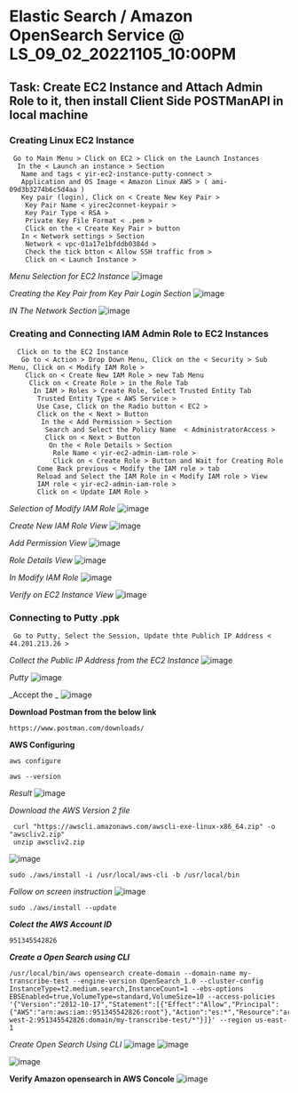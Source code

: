 # Elastic Search / Amazon OpenSearch Service @ LS_09_02_20221105_10:00PM
## Task: Create EC2 Instance and Attach Admin Role to it, then install Client Side POSTManAPI in local machine ##

### Creating Linux EC2 Instance ###
```
 Go to Main Menu > Click on EC2 > Click on the Launch Instances
  In the < Launch an instance > Section
   Name and tags < yir-ec2-instance-putty-connect >
   Application and OS Image < Amazon Linux AWS > ( ami-09d3b3274b6c5d4aa )
   Key pair (login), Click on < Create New Key Pair >
    Key Pair Name < yirec2connet-keypair > 
    Key Pair Type < RSA >
    Private Key File Format < .pem >
    Click on the < Create Key Pair > button
   In < Network settings > Section
    Network < vpc-01a17e1bfddb0384d >
    Check the tick btton < Allow SSH traffic from >
    Click on < Launch Instance >
```
_Menu Selection for EC2 Instance_
![image](https://user-images.githubusercontent.com/111234771/201269519-1798b6c3-3088-4bbf-b2e5-99de7751fbba.png)

_Creating the Key Pair from Key Pair Login Section_
![image](https://user-images.githubusercontent.com/111234771/201270275-3fde04d8-bd78-4821-ba9c-d9d27ab1137e.png)

_IN The Network Section_
![image](https://user-images.githubusercontent.com/111234771/201272469-3fe59711-10de-45f5-b6d0-0080b0c8f693.png)

### Creating and Connecting IAM Admin Role to EC2 Instances ###
```
  Click on to the EC2 Instance
   Go to < Action > Drop Down Menu, Click on the < Security > Sub Menu, Click on < Modify IAM Role >
    Click on < Create New IAM Role > new Tab Menu
     Click on < Create Role > in the Role Tab
      In IAM > Roles > Create Role, Select Trusted Entity Tab
       Trusted Entity Type < AWS Service >
       Use Case, Click on the Radio button < EC2 >
       Click on the < Next > Button 
        In the < Add Permission > Section
         Search and Select the Policy Name  < AdministratorAccess >
         Click on < Next > Button 
          On the < Role Details > Section
           Role Name < yir-ec2-admin-iam-role >
           Click on < Create Role > Button and Wait for Creating Role
       Come Back previous < Modify the IAM role > tab
       Reload and Select the IAM Role in < Modify IAM role > View
       IAM role < yir-ec2-admin-iam-role >
       Click on < Update IAM Role > 
```
_Selection of Modify IAM Role_
![image](https://user-images.githubusercontent.com/111234771/201274196-a6f71c54-09cd-40b6-b7bd-117781618885.png)

_Create New IAM Role View_
![image](https://user-images.githubusercontent.com/111234771/201274474-e3c32595-94d1-4a8d-9177-30c439832e12.png)

_Add Permission View_
![image](https://user-images.githubusercontent.com/111234771/201275176-c792890d-1c85-4c61-ba2b-1b1c97e57979.png)

_Role Details View_
![image](https://user-images.githubusercontent.com/111234771/201275484-4fab0068-65b3-4646-b75e-b0289b6d7eb3.png)

_In Modify IAM Role_
![image](https://user-images.githubusercontent.com/111234771/201276095-5543c673-f4eb-4b8b-824a-660fda6a9fa8.png)

_Verify on EC2 Instance View_
![image](https://user-images.githubusercontent.com/111234771/201276184-6a46066d-9517-4229-9e4c-fbed562b8f5e.png)

### Connecting to Putty .ppk ###
```
 Go to Putty, Select the Session, Update thte Publich IP Address < 44.201.213.26 > 
```
_Collect the Public IP Address from the EC2 Instance_
![image](https://user-images.githubusercontent.com/111234771/201277193-8be68d3f-dca2-4bde-84eb-aa33f2fe156e.png)

_Putty_
![image](https://user-images.githubusercontent.com/111234771/201277028-d6a439ac-6d0a-4fae-b2c5-765d5c673ead.png)

_Accept the _
![image](https://user-images.githubusercontent.com/111234771/201277486-758fb45d-be85-4481-ad13-0b26421d1f16.png)

__Download Postman from the below link__
```
https://www.postman.com/downloads/
```

__AWS Configuring__
```
aws configure
```

```
aws --version
```
_Result_
![image](https://user-images.githubusercontent.com/111234771/201251801-2f46a427-f3a5-4027-b65a-b9b28fa27e50.png)

_Download the AWS Version 2 file_
```
 curl "https://awscli.amazonaws.com/awscli-exe-linux-x86_64.zip" -o "awscliv2.zip"
 unzip awscliv2.zip
```
![image](https://user-images.githubusercontent.com/111234771/201251853-3b9e3949-ae99-4780-8887-3614e025806f.png)

```
sudo ./aws/install -i /usr/local/aws-cli -b /usr/local/bin
```
_Follow on screen instruction_
![image](https://user-images.githubusercontent.com/111234771/201252201-d1138f6f-eacb-4ae0-a8ad-dbd4a54f6393.png)

```
sudo ./aws/install --update
```
***Colect the AWS Account ID***
```
951345542826
```

***Create a Open Search using CLI***
```
/usr/local/bin/aws opensearch create-domain --domain-name my-transcribe-test --engine-version OpenSearch_1.0 --cluster-config  InstanceType=t2.medium.search,InstanceCount=1 --ebs-options EBSEnabled=true,VolumeType=standard,VolumeSize=10 --access-policies '{"Version":"2012-10-17","Statement":[{"Effect":"Allow","Principal":{"AWS":"arn:aws:iam::951345542826:root"},"Action":"es:*","Resource":"arn:aws:es:us-west-2:951345542826:domain/my-transcribe-test/*"}]}' --region us-east-1
```

_Create Open Search Using CLI_
![image](https://user-images.githubusercontent.com/111234771/201401829-440c5fa8-e231-4238-b62d-a2807f0bdbd2.png)
![image](https://user-images.githubusercontent.com/111234771/201401987-c54185eb-174e-4217-adb4-f15908ca5d80.png)

![image](https://user-images.githubusercontent.com/111234771/201401930-8d957faa-e677-476d-8c3d-3ab4fef93cba.png)



__Verify Amazon opensearch in AWS Concole__
![image](https://user-images.githubusercontent.com/111234771/201402613-81fb85cf-f54a-4b43-9716-f81889b45fdb.png)

